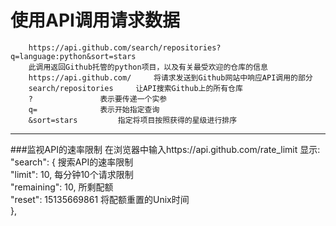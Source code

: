 #                                                                         使用API调用请求数据
        https://api.github.com/search/repositories?q=language:python&sort=stars  
        此调用返回Github托管的python项目，以及有关最受欢迎的仓库的信息  
        https://api.github.com/		将请求发送到Github网站中响应API调用的部分  
        search/repositories		让API搜索Github上的所有仓库  
        ?				表示要传递一个实参  
        q=				表示开始指定查询  
        &sort=stars			指定将项目按照获得的星级进行排序
***
###监视API的速率限制
                在浏览器中输入https://api.github.com/rate_limit
                显示:  
                "search": {			搜索API的速率限制  
                "limit": 10,		每分钟10个请求限制  
                "remaining": 10,		所剩配额  
                "reset": 15135669861	将配额重置的Unix时间  
                },
